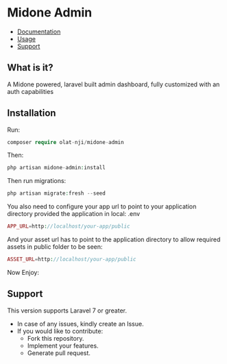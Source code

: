 # Midone Admin

- [Documentation](#introduction)
- [Usage](#usage)
- [Support](#support)

    
<a name="introduction"></a>
## What is it?

A Midone powered, laravel built admin dashboard, fully customized with an auth capabilities



<a name="usage"></a>
## Installation

Run:

```php
composer require olat-nji/midone-admin
```

Then:


```php
php artisan midone-admin:install
```

Then run migrations:

```php
php artisan migrate:fresh --seed
```
You also need to configure your app url to point to your application directory provided the application in local:
.env
```php
APP_URL=http://localhost/your-app/public
```
And your asset url has to point to the application directory to allow required assets in public folder to be seen:

```php
ASSET_URL=http://localhost/your-app/public
```


Now Enjoy:
## Support

This version supports Laravel 7 or greater.
* In case of any issues, kindly create an Issue.
* If you would like to contribute:
  * Fork this repository.
  * Implement your features.
  * Generate pull request.
 